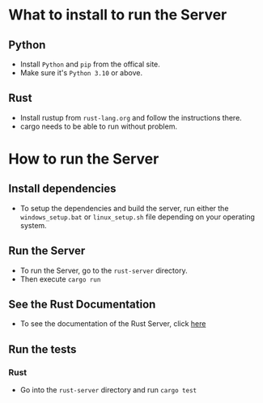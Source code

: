 # What to install to run the Server

## Python

- Install `Python` and `pip` from the offical site.
- Make sure it's `Python 3.10` or above.

## Rust

- Install rustup from `rust-lang.org` and follow the instructions there.
- cargo needs to be able to run without problem.

# How to run the Server

## Install dependencies

- To setup the dependencies and build the server, run either the `windows_setup.bat` or `linux_setup.sh` file
  depending on your operating system.

## Run the Server

- To run the Server, go to the `rust-server` directory.
- Then execute `cargo run`

## See the Rust Documentation

- To see the documentation of the Rust Server, click [here](./target/doc/rust_server/index.html)

## Run the tests

### Rust

- Go into the `rust-server` directory and run `cargo test`
